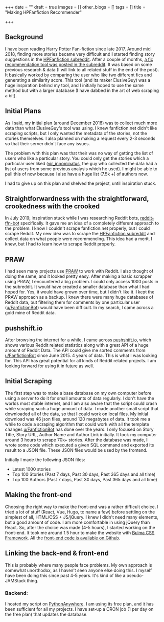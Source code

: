 +++
date = ""
draft = true
images = []
other_blogs = []
tags = []
title = "Making HPFanfiction Recommender"

+++
## Background

I have been reading Harry Potter Fan-fiction since late 2017. Around mid 2018, finding more stories became very difficult and I started finding story suggestions in the [HPFanfiction subreddit](https://reddit.com/r/HPFanfiction). After a couple of months, [a fic recommendation tool was posted in the subreddit](https://www.reddit.com/r/HPfanfiction/comments/9pw53f/a_lot_of_people_liked_the_fic_recommender_i/). It was based on some previous research & data (I will link to all related stuff in the end of the post).  It basically worked by comparing the user who like two different fics and generating a similarity score.  This tool (and its maker ElusiveGuy) was a huge inspiration behind my tool, and I initially hoped to use the same method but with a larger database (I have dabbed in the art of web scraping a bit).

## Initial Plans

As I said, my initial plan (around December 2018) was to collect much more data than what ElusiveGuy's tool was using. I knew fanfiction.net didn't like scraping scripts, but I only wanted the metadata of the stories, not the stories themselves. I also planned on making a request every 2-3 seconds so that their server didn't face any issues.

The problem with this plan was that their was no way of getting the list of users who like a particular story. You could only get the stories which a particular user liked ([vir_innominatus](https://www.reddit.com/user/vir_innominatus/), the guy who collected the data had a list of users from some previous analysis which he used). I might be able to pull this of now because I also have a huge list (7.5k +) of authors now.

I had to give up on this plan and shelved the project, until inspiration stuck.

## Straightforwardness with the straightforward, crookedness with the crooked

In July 2019, inspiration stuck while I was researching Reddit bots, [reddit-ffn-bot](https://github.com/tusing/reddit-ffn-bot) specifically. It gave me an idea of a completely different approach to the problem. I know I couldn't scrape fanfiction.net properly, but I could scrape Reddit. My new idea was to scrape the [HPFanfiction subreddit](https://reddit.com/r/HPFanfiction) and collect data on what people were recommending. This idea had a merit, I knew, but I had to learn how to scrape Reddit properly. 

## PRAW

I had seen many projects use [PRAW]() to work with Reddit. I also thought of doing the same, and it looked pretty easy. After making a basic scrapper using PRAW, I encountered a big problem. I could only access 1000 posts in the subreddit. It would have created a smaller database than what I had hoped for. Yes, it would have grown over time, but I didn't like it. I kept the PRAW approach as a backup. I knew there were many huge databases of Reddit data, but filtering them for comments by one particular user ([u/FanfictionBot](https://www.reddit.com/user/FanfictionBot/)) would have been difficult. In my search, I came across a gold mine of Reddit data.

## pushshift.io

After browsing the internet for a while, I came across [pushshift.io](https://pushshift.io), which shows various Reddit related statistics along with a great API of a huge amount of Reddit Data. The API could give me sorted comments from [u/FanfictionBot](https://www.reddit.com/user/FanfictionBot/) since June 2015. 4 years of data. This is what I was looking for. This API has great potential for all kinds of Reddit related projects. I am looking forward for using it in future as well.

## Initial Scraping

The first step was to make a base database on my own computer before using a server to do it for small amounts of data regularly. I don't have the worlds most stable internet, and  I am also aware that the script could crash while scraping such a huge amount of data. I made  another small script that downloaded all of the data, so that I could work on local files. My initial download was 46 json files, around 120 megabytes of data. It took me a while to code a scraping algorithm that could work with all the template changes [u/FanfictionBot](https://www.reddit.com/user/FanfictionBot/) has done over the years. I only focused on Story Title, Story URL, Author Name and Author Link initially. It took my computer around 3 hours to scrape 70k+ stories. After the database was made, I wrote some code which executed a given SQL command and exported its result to a JSON file. These JSON files would be used by the frontend.

Initially I made the following JSON files:

* Latest 1000 stories
* Top 100 Stories (Past 7 days, Past 30 days, Past 365 days and all time)
* Top 100 Authors (Past 7 days, Past 30 days, Past 365 days and all time)

## Making the front-end

Choosing the right way to make the front-end was a rather difficult choice. I tried a lot of stuff (React, Vue, Hugo, to name a few) before settling on the simplest of all, HTML/CSS + JS/jQuery. I knew I didn't need many elements, but a good amount of code. I am more comfortable in using jQuery than React. So, after the choice was made (4-5 hours), I started working on the front-end. It took me around 1.5 hour to make the website with [Bulma CSS Framework](http://bulma.io). All the [front-end code is available on Github](https://github.com/HackeSta/hpffrec-website). 

## Linking the back-end & front-end

This is probably where many people face problems. My own approach is somewhat unorthodox, as I haven't seen anyone else doing this. I myself have been doing this since past 4-5 years. It's kind of like a pseudo-JAMStack thing. 

### Backend:

I hosted my script on [PythonAnywhere](). I am using its free plan, and it has been sufficient for all my projects. I have set-up a CRON job (1 per day on the free plan) that updates the database.